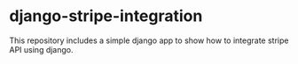 # django-stripe-integration
This repository includes a simple django app to show how to integrate stripe API using django.
